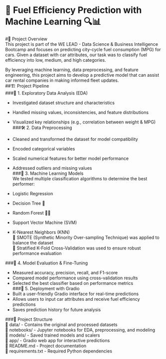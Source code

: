 # 🚗 Fuel Efficiency Prediction with Machine Learning 🔍📊
#📌 Project Overview<br/>
This project is part of the WE LEAD - Data Science & Business Intelligence Bootcamp and focuses on predicting city-cycle fuel consumption (MPG) for cars. Given a dataset with car attributes, our task was to classify fuel efficiency into low, medium, and high categories.<br/>

By leveraging machine learning, data preprocessing, and feature engineering, this project aims to develop a predictive model that can assist car rental companies in making informed fleet updates.<br/>
##🏗 Project Pipeline<br/>
###🔎 1. Exploratory Data Analysis (EDA)<br/>
- Investigated dataset structure and characteristics<br/>
- Handled missing values, inconsistencies, and feature distributions<br/>
- Visualized key relationships (e.g., correlation between weight & MPG)<br/>
###🛠 2. Data Preprocessing<br/>
- Cleaned and transformed the dataset for model compatibility<br/>
- Encoded categorical variables<br/>
- Scaled numerical features for better model performance<br/>
- Addressed outliers and missing values<br/>
###🤖 3. Machine Learning Models<br/>
We tested multiple classification algorithms to determine the best performer:<br/>

- Logistic Regression<br/>
- Decision Tree 🌳<br/>
- Random Forest 🌲🌲<br/>
- Support Vector Machine (SVM)<br/>
- K-Nearest Neighbors (KNN)<br/>
🔹 SMOTE (Synthetic Minority Over-sampling Technique) was applied to balance the dataset<br/>
🔹 Stratified K-Fold Cross-Validation was used to ensure robust performance evaluation<br/>

###🎯 4. Model Evaluation & Fine-Tuning<br/>
- Measured accuracy, precision, recall, and F1-score<br/>
- Compared model performance using cross-validation results<br/>
- Selected the best classifier based on performance metrics<br/>
###🚀 5. Deployment with Gradio<br/>
- Built a user-friendly Gradio interface for real-time predictions<br/>
- Allows users to input car attributes and receive fuel efficiency predictions<br/>
- Saves prediction history for future analysis<br/>

###📂 Project Structure<br/>
📁 data/ - Contains the original and processed datasets<br/>
📁 notebooks/ - Jupyter notebooks for EDA, preprocessing, and modeling<br/>
📁 models/ - Saved trained models and scalers<br/>
📁 app/ - Gradio web app for interactive predictions<br/>
📜 README.md - Project documentation<br/>
💾 requirements.txt - Required Python dependencies<br/>
